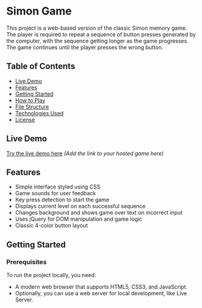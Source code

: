 # Simon Game

This project is a web-based version of the classic Simon memory game. The player is required to repeat a sequence of button presses generated by the computer, with the sequence getting longer as the game progresses. The game continues until the player presses the wrong button.

## Table of Contents
- [Live Demo](#live-demo)
- [Features](#features)
- [Getting Started](#getting-started)
- [How to Play](#how-to-play)
- [File Structure](#file-structure)
- [Technologies Used](#technologies-used)
- [License](#license)

## Live Demo

[Try the live demo here](#) *(Add the link to your hosted game here)*

## Features
- Simple interface styled using CSS
- Game sounds for user feedback
- Key press detection to start the game
- Displays current level on each successful sequence
- Changes background and shows game over text on incorrect input
- Uses jQuery for DOM manipulation and game logic
- Classic 4-color button layout

## Getting Started

### Prerequisites
To run the project locally, you need:
- A modern web browser that supports HTML5, CSS3, and JavaScript.
- Optionally, you can use a web server for local development, like Live Server.

